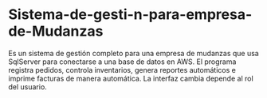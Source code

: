 # Sistema-de-gesti-n-para-empresa-de-Mudanzas
Es un sistema de gestión completo para una empresa de mudanzas que usa SqlServer para conectarse a una base de datos en AWS. El programa registra pedidos, controla inventarios, genera reportes automáticos e imprime facturas de manera automática. La interfaz cambia depende al rol del usuario.
